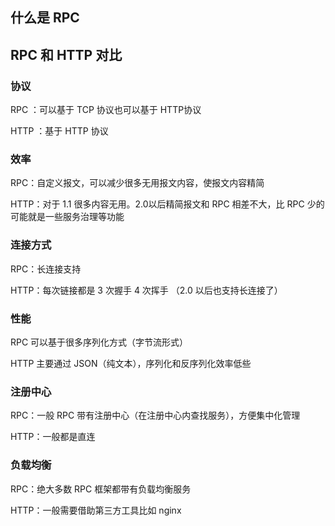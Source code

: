 

## 什么是 RPC



## RPC 和 HTTP 对比

### 协议

RPC ：可以基于 TCP 协议也可以基于 HTTP协议

HTTP ：基于 HTTP 协议

### 效率

RPC：自定义报文，可以减少很多无用报文内容，使报文内容精简

HTTP：对于 1.1 很多内容无用。2.0以后精简报文和 RPC 相差不大，比 RPC 少的可能就是一些服务治理等功能

### 连接方式

RPC：长连接支持

HTTP：每次链接都是 3 次握手 4 次挥手 （2.0 以后也支持长连接了）

### 性能

RPC 可以基于很多序列化方式（字节流形式）

HTTP 主要通过 JSON（纯文本），序列化和反序列化效率低些

### 注册中心

RPC：一般 RPC 带有注册中心（在注册中心内查找服务），方便集中化管理

HTTP：一般都是直连

### 负载均衡

RPC：绝大多数 RPC 框架都带有负载均衡服务

HTTP：一般需要借助第三方工具比如 nginx